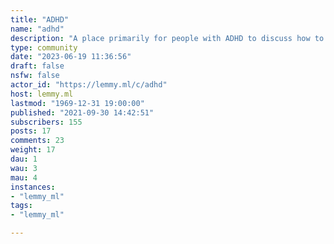 ```yaml
---
title: "ADHD" 
name: "adhd"
description: "A place primarily for people with ADHD to discuss how to live with its symptoms and support each other. "
type: community
date: "2023-06-19 11:36:56"
draft: false
nsfw: false
actor_id: "https://lemmy.ml/c/adhd"
host: lemmy.ml
lastmod: "1969-12-31 19:00:00"
published: "2021-09-30 14:42:51"
subscribers: 155
posts: 17
comments: 23
weight: 17
dau: 1
wau: 3
mau: 4
instances:
- "lemmy_ml"
tags: 
- "lemmy_ml"

---
```


